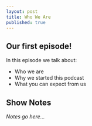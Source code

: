 ```yaml
---
layout: post
title: Who We Are
published: true
---
```

## Our first episode!

In this episode we talk about:
- Who we are
- Why we started this podcast
- What you can expect from us

## Show Notes

_Notes go here..._
